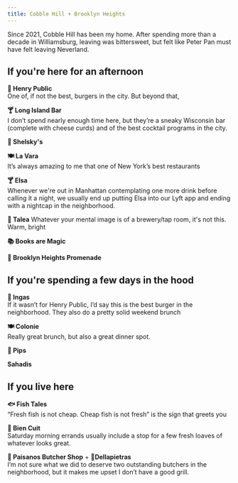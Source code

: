 ```yaml
---
title: Cobble Hill + Brooklyn Heights
---
```

Since 2021, Cobble Hill has been my home. After spending more than a decade in Williamsburg, leaving was bittersweet, but felt like Peter Pan must have felt leaving Neverland. 

## If you're here for an afternoon

 **🍔 Henry Public**  
  One of, if not the best, burgers in the city. But beyond that, 

**🍸 Long Island Bar**  
I don’t spend nearly enough time here, but they’re a sneaky Wisconsin bar (complete with cheese curds) and of the best cocktail programs in the city.

 **🥯 Shelsky's**

**🍽️ La Vara**  
It’s always amazing to me that one of New York’s best restaurants 

**🍸 Elsa**  
Whenever we're out in Manhattan contemplating one more drink before calling it a night, we usually end up putting Elsa into our Lyft app and ending with a nightcap in the neighborhood.


 **🍺 Talea**
 Whatever your mental image is of a brewery/tap room, it's not this. Warm, bright
 

**📚 Books are Magic**


**🗽 Brooklyn Heights Promenade**




## If you're spending a few days in the hood

**🍔 Ingas**  
If it wasn’t for Henry Public, I’d say this is the best burger in the neighborhood. They also do a pretty solid weekend brunch

**🍽️ Colonie**  
Really great brunch, but also a great dinner spot.

**🥃 Pips**


**Sahadis**

## If you live here

**🐟 Fish Tales**  
“Fresh fish is not cheap. Cheap fish is not fresh” is the sign that greets you

**🥖 Bien Cuit**  
Saturday morning errands usually include a stop for a few fresh loaves of whatever looks great.

**🥩 Paisanos Butcher Shop** + **🥩Dellapietras**  
I’m not sure what we did to deserve two outstanding butchers in the neighborhood, but it makes me upset I don’t have a good grill. 



